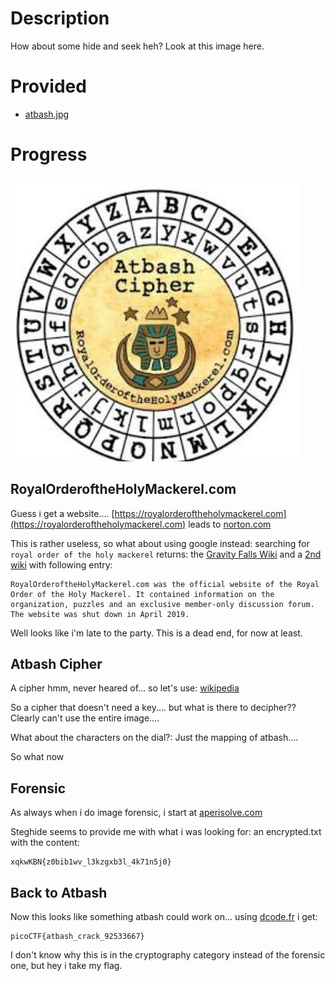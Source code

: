 # Description
How about some hide and seek heh?
Look at this image here.

# Provided
- [atbash.jpg](.prov/351-atbash.jpg)

# Progress
![](.prov/351-atbash.jpg)

## RoyalOrderoftheHolyMackerel.com
Guess i get a website.... [https://royalorderoftheholymackerel.com](https://royalorderoftheholymackerel.com) leads to [norton.com](norton.com)

This is rather useless, so what about using google instead: searching for `royal order of the holy mackerel` returns:
the [Gravity Falls Wiki](https://gravityfalls.fandom.com/wiki/The_Royal_Order_of_the_Holy_Mackerel) and a [2nd wiki](https://royalorderoftheholymackerel.fandom.com/wiki/RoyalOrderoftheHolyMackerel.com) with following entry:
```
RoyalOrderoftheHolyMackerel.com was the official website of the Royal Order of the Holy Mackerel. It contained information on the organization, puzzles and an exclusive member-only discussion forum. The website was shut down in April 2019.
```
Well looks like i'm late to the party. This is a dead end, for now at least.

## Atbash Cipher
A cipher hmm, never heared of... so let's use: [wikipedia](https://en.wikipedia.org/wiki/Atbash)

So a cipher that doesn't need a key.... but what is there to decipher?? Clearly can't use the entire image....

What about the characters on the dial?: Just the mapping of atbash....

So what now

## Forensic
As always when i do image forensic, i start at [aperisolve.com](https://www.aperisolve.com/)

Steghide seems to provide me with what i was looking for: an encrypted.txt with the content:
```
xqkwKBN{z0bib1wv_l3kzgxb3l_4k71n5j0}
```

## Back to Atbash
Now this looks like something atbash could work on... using [dcode.fr](https://www.dcode.fr/atbash-cipher) i get:
```
picoCTF{atbash_crack_92533667}
```

I don't know why this is in the cryptography category instead of the forensic one, but hey i take my flag.
